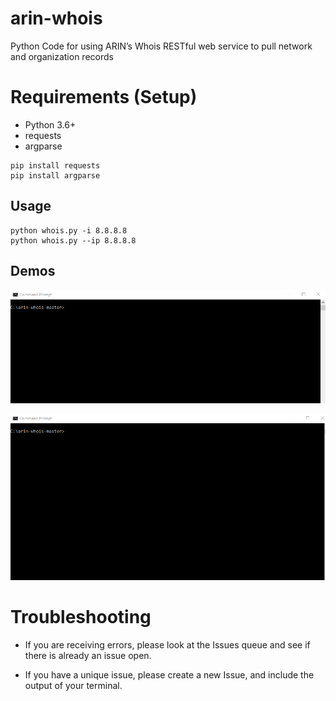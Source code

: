 # arin-whois
Python Code for using ARIN’s Whois RESTful web service to pull network and organization records

# Requirements (Setup)

- Python 3.6+
- requests
- argparse
```
pip install requests
pip install argparse
```

## Usage
```
python whois.py -i 8.8.8.8
python whois.py --ip 8.8.8.8
```
## Demos

![](help.gif)

![](main.gif)

# Troubleshooting
- If you are receiving errors, please look at the Issues queue and see if there is already an issue open.

- If you have a unique issue, please create a new Issue, and include the output of your terminal.

